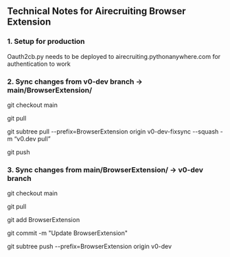 ## Technical Notes for Airecruiting Browser Extension

### 1. Setup for production

Oauth2cb.py needs to be deployed to airecruiting.pythonanywhere.com for authentication to work


### 2. Sync changes from v0-dev branch → main/BrowserExtension/

git checkout main

git pull

git subtree pull --prefix=BrowserExtension origin v0-dev-fixsync --squash -m “v0.dev pull”

git push


### 3. Sync changes from main/BrowserExtension/ → v0-dev branch

git checkout main

git pull

git add BrowserExtension 

git commit -m "Update BrowserExtension"

git subtree push --prefix=BrowserExtension origin v0-dev
